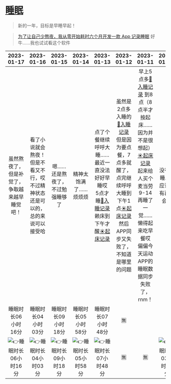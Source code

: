 # [睡眠](https://github.com/noteMay/blog/issues/7)

> 新的一年，目标是早睡早起！

> [为了让自己少熬夜，我从零开始耗时六个月开发一款 App 记录睡眠](https://sspai.com/post/75467)
好牛……我也试试看这个软件

|2023-01-17|2023-01-16|2023-01-15|2023-01-14|2023-01-13|2023-01-12|2023-01-11|2023-01-09|2023-01-08|2023-01-07|
|:---:|:---:|:---:|:---:|:---:|:---:|:---:|:---:|:---:|:---:|
|虽然熬夜了，但是补觉了，争取越来越早睡觉吧！|看了小说就会熬夜！但是不看又不行，哎<br/>不过精神状态还是可以的，总的来说可以接受哈|嗯……还是熬夜了，不过勉强睡够了|精神太饱满了……烦烦烦|点了个餐继续呼呼大睡……最近一直没法好好早睡哎<br/>5点才睡[🌙入睡记录](https://github.com/noteMay/sleep/issues/1#issuecomment-1380996603)<br/>赖床到下午才醒[☀起床记录](https://github.com/noteMay/getup/issues/1#issuecomment-1381435971)|虽然是2点多入睡的[🌙入睡记录](https://github.com/noteMay/sleep/issues/1#issuecomment-1379323734) 但是因为要点餐，7点多就醒了，点完继续呼呼大睡到下午1点[☀起床记录](https://github.com/noteMay/getup/issues/1#issuecomment-1379817955)<br/>然后APP同步又失败了，不知道是哪里的问题|早上5点多[🌙入睡记录](https://github.com/noteMay/sleep/issues/1#issuecomment-1377926923) 到8点（8点半才按起床……因为并不是很想起）[☀起床记录](https://github.com/noteMay/getup/issues/1#issuecomment-1378076807) <br/>起来给人买个麦当劳<br/>9-14再睡了一觉……懒得起来吃早餐哎<br/>偏偏今天运动APP的睡眠数据同步失败了，rnm！|没有早睡……<br/>应该是有再睡会的|今天没有早睡|手表刚到手，试试看功能，很满意！|
|睡眠时长06小时16分|睡眠时长04小时03分|睡眠时长09小时18分|睡眠时长05小时58分|睡眠时长07小时48分|🈚|
|![👉睡眠时长06小时16分](https://9852.ru/images/2023/01/17/Screenshot_2023-01-17-17-38-25-092_com.mi.health.jpg)|![👉睡眠时长04小时03分](https://9852.ru/images/2023/01/17/Screenshot_2023-01-16-13-56-29-376_com.mi.health.jpg)|![👉睡眠时长09小时18分](https://9852.ru/images/2023/01/16/Screenshot_2023-01-15-18-14-23-659_com.mi.health.jpg)|![👉睡眠时长05小时58分](https://9852.ru/images/2023/01/14/Screenshot_2023-01-14-17-13-16-931_com.mi.health.jpg)|![👉睡眠时长07小时48分](https://9852.ru/images/2023/01/14/IMG_20230113_235615.jpg)|🈚|🈚|![👉睡眠时长03小时14分](https://9852.ru/images/2023/01/14/IMG_20230110_032539.jpg)|![👉睡眠时长06小时46分](https://9852.ru/images/2023/01/08/IMG_20230108_134019.jpg)|![👉睡眠时长08小时39分](https://9852.ru/images/2023/01/14/IMG_20230110_032629.jpg)|